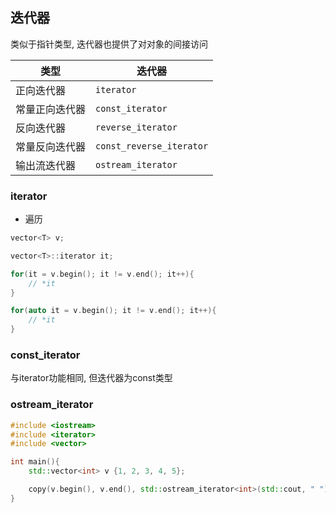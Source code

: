<!--
 * @Description: 
 * @Version: 1.0
 * @Author: DaLao
 * @Email: dalao_li@163.com
 * @Date: 2021-11-29 00:31:35
 * @LastEditors: dalao
 * @LastEditTime: 2022-04-15 00:14:40
-->


## 迭代器

类似于指针类型, 迭代器也提供了对对象的间接访问

| 类型           | 迭代器                   |
| -------------- | ------------------------ |
| 正向迭代器     | `iterator`               |
| 常量正向迭代器 | `const_iterator`         |
| 反向迭代器     | `reverse_iterator`       |
| 常量反向迭代器 | `const_reverse_iterator` |
| 输出流迭代器   | `ostream_iterator`       |


### iterator

- 遍历

```c
vector<T> v;

vector<T>::iterator it;

for(it = v.begin(); it != v.end(); it++){
    // *it
}

for(auto it = v.begin(); it != v.end(); it++){
    // *it
}
```



### const_iterator

与iterator功能相同, 但迭代器为const类型



### ostream_iterator

```c++
#include <iostream>
#include <iterator>
#include <vector>

int main(){
    std::vector<int> v {1, 2, 3, 4, 5};

    copy(v.begin(), v.end(), std::ostream_iterator<int>(std::cout, " "));
}
```
